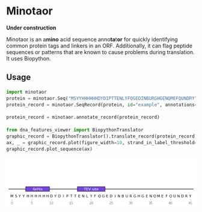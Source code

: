 # Minotaor

**Under construction**

Minotaor is an a**mino** acid sequence anno**ta**t**or** for quickly identifying common protein tags and linkers in an ORF. Additionally, it can flag peptide sequences or patterns that are known to cause problems during translation. It uses Biopython.


## Usage

```python
import minotaor
protein = minotaor.Seq("MSYYHHHHHHDYDIPTTENLYFQGEDINBURGHGENQMEFQUNDRY")
protein_record = minotaor.SeqRecord(protein, id="example", annotations={"molecule_type": "protein"})

protein_record = minotaor.annotate_record(protein_record)

from dna_features_viewer import BiopythonTranslator
graphic_record = BiopythonTranslator().translate_record(protein_record)
ax, _ = graphic_record.plot(figure_width=10, strand_in_label_threshold=7)
graphic_record.plot_sequence(ax)
```
![Example](example.png)
